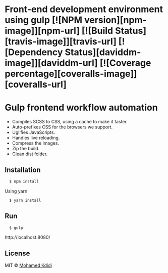 # Front-end development environment using gulp [![NPM version][npm-image]][npm-url] [![Build Status][travis-image]][travis-url] [![Dependency Status][daviddm-image]][daviddm-url] [![Coverage percentage][coveralls-image]][coveralls-url]


# Gulp fron­tend work­flow automa­tion

* Com­piles SCSS to CSS, using a cache to make it faster.
* Auto-pre­fix­es CSS for the browsers we support.
* Ugli­fies JavaScripts.
* Han­dles live reloading.
* Compress the images.
* Zip the build.
* Clean dist folder.

## Installation

```sh
  $ npm install
```

Using yarn

```sh
  $ yarn install
```

## Run

```sh
  $ gulp
```


http://localhost:8080/

## License

MIT © [Mohamed Kdidi](https://mohamedkdidi.github.io)
